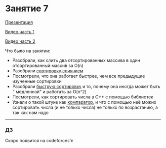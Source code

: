 # Занятие 7

[Презентация](sorts_1.pdf)

[Видео часть 1](https://youtu.be/ndcUlDp6DKA)

[Видео часть 2](https://youtu.be/rXJbLn-XLSM)

Что было на занятии:

* Разобрали, как слить два отсортированных массива в один отсортированный массив за O(n)
* Разобрали [сортировку слиянием](https://neerc.ifmo.ru/wiki/index.php?title=%D0%A1%D0%BE%D1%80%D1%82%D0%B8%D1%80%D0%BE%D0%B2%D0%BA%D0%B0_%D1%81%D0%BB%D0%B8%D1%8F%D0%BD%D0%B8%D0%B5%D0%BC)
* Посмотрели, что она работает быстрее, чем все предыдущие изученные сортировки
* Разобрали [быструю сортировку](https://neerc.ifmo.ru/wiki/index.php?title=%D0%91%D1%8B%D1%81%D1%82%D1%80%D0%B0%D1%8F_%D1%81%D0%BE%D1%80%D1%82%D0%B8%D1%80%D0%BE%D0%B2%D0%BA%D0%B0) и то, почему она иногда может быть "
медленной" и работать за O(n^2)
* Посмотрели, как сортировать числа в C++ с помощью библиотек
* Узнали о такой штуке как [компаратор](https://ru.stackoverflow.com/questions/758227/%D0%A7%D1%82%D0%BE-%D1%82%D0%B0%D0%BA%D0%BE%D0%B5-%D0%BA%D0%BE%D0%BC%D0%BF%D0%B0%D1%80%D0%B0%D1%82%D0%BE%D1%80), и что с помощью неё можно сортировать числа (и не только числа) не только по возрастанию, а так как нам надо


---
### ДЗ
Скоро появится на codeforces'е
